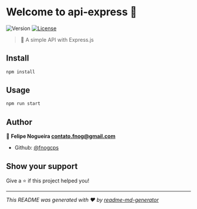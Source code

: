 # Welcome to api-express 👋
![Version](https://img.shields.io/npm/v/api-express.svg)
[![License](https://img.shields.io/badge/license-ISC-blue.svg)](https://github.com/fnogcps/api-express/blob/master/LICENSE)

> :rocket: A simple API with Express.js

## Install

```sh
npm install
```

## Usage

```sh
npm run start
```

## Author

👤 **Felipe Nogueira <contato.fnog@gmail.com>**

* Github: [@fnogcps](https://github.com/fnogcps)

## Show your support

Give a ⭐️ if this project helped you!


***
_This README was generated with ❤️ by [readme-md-generator](https://github.com/kefranabg/readme-md-generator)_
